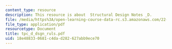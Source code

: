 ```yaml
---
content_type: resource
description: This resource is about  Structural Design Notes _D.
file: /media/https%3A/open-learning-course-data-rc.s3.amazonaws.com/22-314j-structural-mechanics-in-nuclear-power-technology-fall-2006/18e488330681c4dad282627abb9ece70_tpc_d_dsgn_ruls.pdf
file_type: application/pdf
resourcetype: Document
title: tpc_d_dsgn_ruls.pdf
uid: 18e48833-0681-c4da-d282-627abb9ece70
---
```

